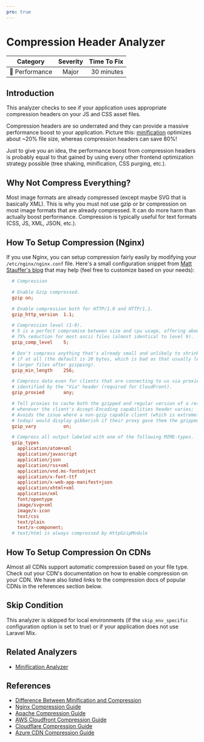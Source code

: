 ```yaml
---
pro: true
---
```


# Compression Header Analyzer <Badge text="PRO" type="tip"/>

| Category       | Severity   | Time To Fix  |
| -------------  |:----------:| ------------:|
| :rocket: Performance | Major | 30 minutes  |

## Introduction

This analyzer checks to see if your application uses appropriate compression headers on your JS and CSS asset files.

Compression headers are so underrated and they can provide a massive performance boost to your application. Picture this: [minification](/docs/performance/minification-analyzer) optimizes about ~20% file size, whereas compression headers can save 80%!

Just to give you an idea, the performance boost from compression headers is probably equal to that gained by using every other frontend optimization strategy possible (tree shaking, minification, CSS purging, etc.).

## Why Not Compress Everything?

Most image formats are already compressed (except maybe SVG that is basically XML). This is why you must not use gzip or br compression on most image formats that are already compressed. It can do more harm than actually boost performance. Compression is typically useful for text formats (CSS, JS, XML, JSON, etc.).

## How To Setup Compression (Nginx)

If you use Nginx, you can setup compression fairly easily by modifying your `/etc/nginx/nginx.conf` file. Here's a small configuration snippet from [Matt Stauffer's blog](https://mattstauffer.com/blog/enabling-gzip-on-nginx-servers-including-laravel-forge/) that may help (feel free to customize based on your needs):

```ini
  # Compression

  # Enable Gzip compressed.
  gzip on;

  # Enable compression both for HTTP/1.0 and HTTP/1.1.
  gzip_http_version  1.1;

  # Compression level (1-9).
  # 5 is a perfect compromise between size and cpu usage, offering about
  # 75% reduction for most ascii files (almost identical to level 9).
  gzip_comp_level    5;

  # Don't compress anything that's already small and unlikely to shrink much
  # if at all (the default is 20 bytes, which is bad as that usually leads to
  # larger files after gzipping).
  gzip_min_length    256;

  # Compress data even for clients that are connecting to us via proxies,
  # identified by the "Via" header (required for CloudFront).
  gzip_proxied       any;

  # Tell proxies to cache both the gzipped and regular version of a resource
  # whenever the client's Accept-Encoding capabilities header varies;
  # Avoids the issue where a non-gzip capable client (which is extremely rare
  # today) would display gibberish if their proxy gave them the gzipped version.
  gzip_vary          on;

  # Compress all output labeled with one of the following MIME-types.
  gzip_types
    application/atom+xml
    application/javascript
    application/json
    application/rss+xml
    application/vnd.ms-fontobject
    application/x-font-ttf
    application/x-web-app-manifest+json
    application/xhtml+xml
    application/xml
    font/opentype
    image/svg+xml
    image/x-icon
    text/css
    text/plain
    text/x-component;
  # text/html is always compressed by HttpGzipModule
```

## How To Setup Compression On CDNs

Almost all CDNs support automatic compression based on your file type. Check out your CDN's documentation on how to enable compression on your CDN. We have also listed links to the compression docs of popular CDNs in the references section below.

## Skip Condition

This analyzer is skipped for local environments (if the `skip_env_specific` configuration option is set to true) or if your application does not use Laravel Mix.

## Related Analyzers

- [Minification Analyzer](/docs/performance/minification-analyzer)

## References

- [Difference Between Minification and Compression](https://css-tricks.com/the-difference-between-minification-and-gzipping/)
- [Nginx Compression Guide](https://docs.nginx.com/nginx/admin-guide/web-server/compression/)
- [Apache Compression Guide](https://httpd.apache.org/docs/current/mod/mod_deflate.html#enable)
- [AWS Cloudfront Compression Guide](https://docs.aws.amazon.com/AmazonCloudFront/latest/DeveloperGuide/ServingCompressedFiles.html)
- [Cloudflare Compression Guide](https://support.cloudflare.com/hc/en-us/articles/200168396-What-will-Cloudflare-compress-)
- [Azure CDN Compression Guide](https://docs.microsoft.com/en-us/azure/cdn/cdn-improve-performance)
